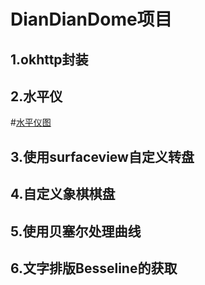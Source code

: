 DianDianDome项目
===========================
1.okhttp封装
-----------
2.水平仪
-------
#[水平仪图](https://github.com/suhuMM/DianDianDome/edit/master/image/shuiping.png)

3.使用surfaceview自定义转盘
-------------------------
4.自定义象棋棋盘
---------------
5.使用贝塞尔处理曲线
------------------
6.文字排版Besseline的获取
-----------------------
